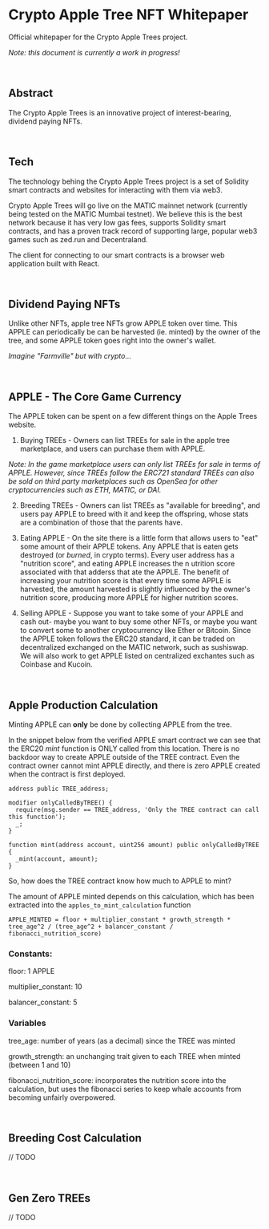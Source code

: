 # Crypto Apple Tree NFT Whitepaper
Official whitepaper for the Crypto Apple Trees project.

_Note: this document is currently a work in progress!_


<br/>


## Abstract

The Crypto Apple Trees is an innovative project of interest-bearing, dividend paying NFTs. 


<br/>


## Tech

The technology behing the Crypto Apple Trees project is a set of Solidity smart contracts and websites for interacting with them via web3.

Crypto Apple Trees will go live on the MATIC mainnet network (currently being tested on the MATIC Mumbai testnet). We believe this is the best network because it has very low gas fees, supports Solidity smart contracts, and has a proven track record of supporting large, popular web3 games such as zed.run and Decentraland.

The client for connecting to our smart contracts is a browser web application built with React.


<br/>


## Dividend Paying NFTs

Unlike other NFTs, apple tree NFTs grow APPLE token over time. This APPLE can periodically be can be harvested (ie. minted) by the owner of the tree, and some APPLE token goes right into the owner's wallet.

_Imagine "Farmville" but with crypto..._

<br/>


## APPLE - The Core Game Currency

The APPLE token can be spent on a few different things on the Apple Trees website.

1. Buying TREEs - Owners can list TREEs for sale in the apple tree marketplace, and users can purchase them with APPLE.

_Note: In the game marketplace users can only list TREEs for sale in terms of APPLE. However, since TREEs follow the ERC721 standard TREEs can also be sold on third party marketplaces such as OpenSea for other cryptocurrencies such as ETH, MATIC, or DAI._

2. Breeding TREEs - Owners can list TREEs as "available for breeding", and users pay APPLE to breed with it and keep the offspring, whose stats are a combination of those that the parents have.

3. Eating APPLE - On the site there is a little form that allows users to "eat" some amount of their APPLE tokens. Any APPLE that is eaten gets destroyed (or _burned_, in crypto terms). Every user address has a "nutrition score", and eating APPLE increases the n utrition score associated with that adderss that ate the APPLE. The benefit of increasing your nutrition score is that every time some APPLE is harvested, the amount harvested is slightly influenced by the owner's nutrition score, producing more APPLE for higher nutrition scores.

4. Selling APPLE - Suppose you want to take some of your APPLE and cash out- maybe you want to buy some other NFTs, or maybe you want to convert some to another cryptocurrency like Ether or Bitcoin. Since the APPLE token follows the ERC20 standard, it can be traded on decentralized exchanged on the MATIC network, such as sushiswap. We will also work to get APPLE listed on centralized exchantes such as Coinbase and Kucoin. 


<br/>


## Apple Production Calculation

Minting APPLE can __only__ be done by collecting APPLE from the tree.

In the snippet below from the verified APPLE smart contract we can see that the ERC20 _mint_ function is ONLY called from this location. There is no backdoor way to create APPLE outside of the TREE contract. Even the contract owner cannot mint APPLE directly, and there is zero APPLE created when the contract is first deployed.

```
address public TREE_address;

modifier onlyCalledByTREE() {
  require(msg.sender == TREE_address, 'Only the TREE contract can call this function');
  _;
}
  
function mint(address account, uint256 amount) public onlyCalledByTREE {
  _mint(account, amount);
}
```

So, how does the TREE contract know how much to APPLE to mint?

The amount of APPLE minted depends on this calculation, which has been extracted into the `apples_to_mint_calculation` function

```
APPLE_MINTED = floor + multiplier_constant * growth_strength * tree_age^2 / (tree_age^2 + balancer_constant / fibonacci_nutrition_score)
```

### Constants:

floor: 1 APPLE

multiplier_constant: 10

balancer_constant: 5


### Variables

tree_age: number of years (as a decimal) since the TREE was minted

growth_strength: an unchanging trait given to each TREE when minted (between 1 and 10)

fibonacci_nutrition_score: incorporates the nutrition score into the calculation, but uses the fibonacci series to keep whale accounts from becoming unfairly overpowered. 


<br/>


## Breeding Cost Calculation

// TODO


<br/>


## Gen Zero TREEs

// TODO

<br/>

